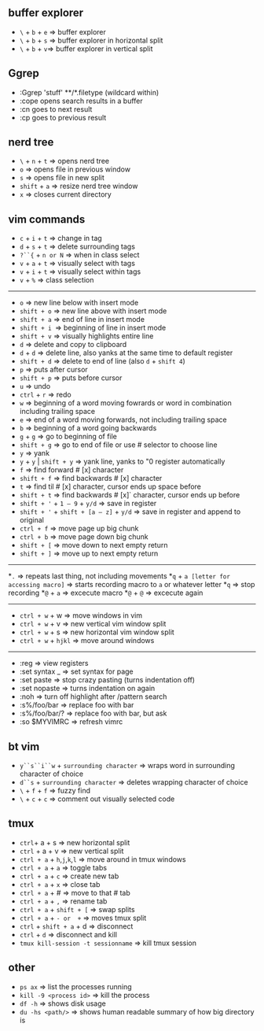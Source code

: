 buffer explorer
----
* `\` + `b` + `e` => buffer explorer
* `\` + `b` + `s` => buffer explorer in horizontal split
* `\` + `b` + `v`=> buffer explorer in vertical split

Ggrep
----
* :Ggrep 'stuff' **/*.filetype (wildcard within)
* :cope opens search results in a buffer
* :cn goes to next result
* :cp goes to previous result

nerd tree
----
* `\` + `n` + `t` => opens nerd tree
* `o` => opens file in previous window
* `s` => opens file in new split
* `shift` + `a` => resize nerd tree window
* `x` => closes current directory

vim commands
----
* `c` + `i` + `t` => change in tag
* `d` + `s` + `t` => delete surrounding tags
* `?``{` + `n or N` => when in class select
* `v` + `a` + `t` => visually select with tags
* `v` + `i` + `t` => visually select within tags
* `v` + `%` => class selection

***

* `o` => new line below with insert mode
* `shift + o` => new line above with insert mode
* `shift + a` => end of line in insert mode
* `shift + i `=> beginning of line in insert mode
* `shift + v` => visually highlights entire line
* `d` => delete and copy to clipboard
* `d` + `d` => delete line, also yanks at the same time to default register
* `shift + d` => delete to end of line (also `d` + `shift 4`)
* `p` => puts after cursor
* `shift + p` => puts before cursor
* `u` => undo
* `ctrl` + `r` => redo
* `w` => beginning of a word moving fowrards or word in combination including trailing space
* `e` => end of a word moving forwards, not including trailing space
* `b` => beginning of a word going backwards
* `g` + `g` => go to beginning of file
* `shift + g` => go to end of file or use # selector to choose line
* `y` => yank
* `y` + `y` | `shift + y` => yank line, yanks to "0 register automatically
* `f` => find forward # [x] character
* `shift + f` => find backwards # [x] character
* `t` => find til # [x] character, cursor ends up space before 
* `shift + t` => find backwards # [x]` character, cursor ends up before
* `shift + '` + `1 – 9` + `y/d` => save in register
* `shift + '` + `shift + [a – z]` + `y/d` => save in register and append to original
* `ctrl + f` => move page up big chunk
* `ctrl + b` => move page down big chunk
* `shift + [` => move down to next empty return
* `shift + ]` => move up to next empty return

***

*`.` => repeats last thing, not including movements
*`q` + `a [letter for accessing macro]` => starts recording macro to `a` or whatever letter
*`q` => stop recording
*`@` + `a` => excecute macro
*`@` + `@` => excecute again

***

* `ctrl + w` + w => move windows in vim
* `ctrl + w` + v => new vertical vim window split
* `ctrl + w` + s => new horizontal vim window split
* `ctrl + w` + `hjkl` => move around windows

***

* :reg => view registers
* :set syntax _ => set syntax for page
* :set paste => stop crazy pasting (turns indentation off)
* :set nopaste => turns indentation on again
* :noh => turn off highlight after /pattern search
* :s%/foo/bar => replace foo with bar
* :s%/foo/bar/? => replace foo with bar, but ask
* :so $MYVIMRC => refresh vimrc

bt vim
---
* `y``s``i``w` + `surrounding character` => wraps word in surrounding character of choice
* `d``s` + `surrounding character` => deletes wrapping character of choice
* `\` + `f` + `f` => fuzzy find
* `\` + `c` + `c` => comment out visually selected code

tmux
----
* `ctrl`+ a + s => new horizontal split
* `ctrl` + a + v => new vertical split
* `ctrl + a` + `h`,`j`,`k`,`l` => move around in tmux windows
* `ctrl + a` + `a` => toggle tabs
* `ctrl + a` + `c` => create new tab
* `ctrl + a` + `x` => close tab
* `ctrl + a` + # => move to that # tab
* `ctrl + a` + `,` => rename tab
* `ctrl + a` + `shift + [` => swap splits
* `ctrl + a` + `- or  +` => moves tmux split
* `ctrl` + `shift + a` + d => disconnect
* `ctrl` + `d` => disconnect and kill
* `tmux kill-session -t sessionname` => kill tmux session

other
---
* `ps ax` => list the processes running
* `kill -9 <process id>` => kill the process
* `df -h` => shows disk usage
* `du -hs <path/>` => shows human readable summary of how big directory is
